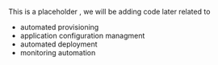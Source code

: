 This is a placeholder , we will be adding code later related to 
- automated provisioning
- application configuration managment
- automated deployment
- monitoring automation

